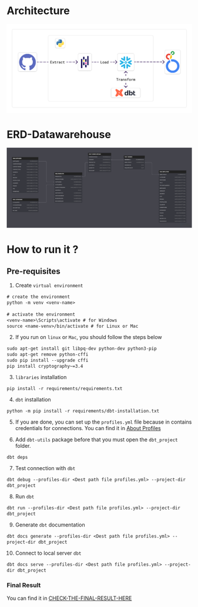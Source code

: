 # Architecture
![ELT-Architecture](architecture/ELT.png)

# ERD-Datawarehouse
![ERD-Datawarehouse](result/erd/erd-dwh.png)

# How to run it ?
## Pre-requisites
1. Create `virtual environment`
```
# create the environment
python -m venv <venv-name>

# activate the environment
<venv-name>\Scripts\activate # for Windows
source <name-venv>/bin/activate # for Linux or Mac
```

2. If you run on `linux` or `Mac`, you should follow the steps below
```
sudo apt-get install git libpq-dev python-dev python3-pip
sudo apt-get remove python-cffi
sudo pip install --upgrade cffi
pip install cryptography~=3.4
```

3. `libraries` installation
```
pip install -r requirements/requirements.txt
```

4. `dbt` installation
```
python -m pip install -r requirements/dbt-installation.txt
```

5. If you are done, you can set up the `profiles.yml` file because in contains credentials for connections.
You can find it in [About Profiles](https://docs.getdbt.com/docs/core/connect-data-platform/profiles.yml)

6. Add `dbt-utils` package
before that you must open the `dbt_project` folder.
```
dbt deps
```

7. Test connection with `dbt`
```
dbt debug --profiles-dir <Dest path file profiles.yml> --project-dir dbt_project
```

8. Run `dbt`
```
dbt run --profiles-dir <Dest path file profiles.yml> --project-dir dbt_project
```

9. Generate `dbt` documentation
```
dbt docs generate --profiles-dir <Dest path file profiles.yml> --project-dir dbt_project
```

10. Connect to local server `dbt`
```
dbt docs serve --profiles-dir <Dest path file profiles.yml> --project-dir dbt_project
```

### Final Result
You can find it in [CHECK-THE-FINAL-RESULT-HERE](result)
